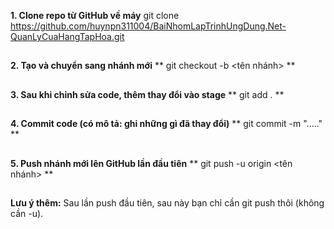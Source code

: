 **1. Clone repo từ GitHub về máy**
git clone https://github.com/huynpn311004/BaiNhomLapTrinhUngDung.Net-QuanLyCuaHangTapHoa.git
##
**2. Tạo và chuyển sang nhánh mới**
** git checkout -b <tên nhánh> **
##
**3. Sau khi chỉnh sửa code, thêm thay đổi vào stage**
** git add . **
##
**4. Commit code (có mô tả: ghi những gì đã thay đổi)**
** git commit -m "....." **
##
**5. Push nhánh mới lên GitHub lần đầu tiên**
** git push -u origin <tên nhánh> **
##
**Lưu ý thêm:**
Sau lần push đầu tiên, sau này bạn chỉ cần git push thôi (không cần -u).
